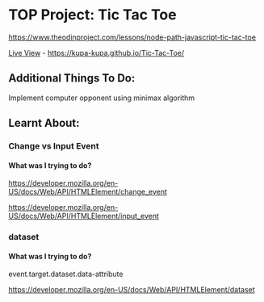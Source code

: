 # TOP Project: Tic Tac Toe

https://www.theodinproject.com/lessons/node-path-javascript-tic-tac-toe

[Live View](https://kupa-kupa.github.io/Tic-Tac-Toe/) - https://kupa-kupa.github.io/Tic-Tac-Toe/

## Additional Things To Do:

Implement computer opponent using minimax algorithm

## Learnt About:

### Change vs Input Event

#### What was I trying to do?

https://developer.mozilla.org/en-US/docs/Web/API/HTMLElement/change_event

https://developer.mozilla.org/en-US/docs/Web/API/HTMLElement/input_event

### dataset

#### What was I trying to do?

event.target.dataset.data-attribute

https://developer.mozilla.org/en-US/docs/Web/API/HTMLElement/dataset
